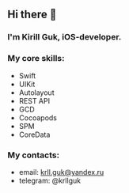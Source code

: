 ## Hi there 👋
### I'm Kirill Guk, iOS-developer.

### My core skills:
- Swift
- UIKit
- Autolayout
- REST API
- GCD
- Cocoapods
- SPM
- CoreData

### My contacts:
- email: krll.guk@yandex.ru
- telegram: @krllguk
